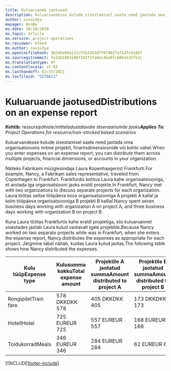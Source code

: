 ```yaml
---
title: Kuluaruande jaotused
description: Kuluaruandesse kulude sisestamisel saate need jaotada oma organisatsioonis mitme projekti, juriidilise olemi või kohto vahel.
author: suvaidya
manager: AnnBe
ms.date: 10/10/2020
ms.topic: article
ms.service: project-operations
ms.reviewer: kfend
ms.author: suvaidya
ms.openlocfilehash: 96245e6da131c55b2452d7797402fa714fc41d07
ms.sourcegitcommit: fa32b1893286f20271fa4ec4be8fc68bd135f53c
ms.translationtype: HT
ms.contentlocale: et-EE
ms.lasthandoff: 02/15/2021
ms.locfileid: "5276613"
---
```

# <a name="distributions-on-an-expense-report"></a><span data-ttu-id="4d682-103">Kuluaruande jaotused</span><span class="sxs-lookup"><span data-stu-id="4d682-103">Distributions on an expense report</span></span>

<span data-ttu-id="4d682-104">_**Kehtib:** ressursipõhiste/mitteladustatavate stsenaariumite jaoks_</span><span class="sxs-lookup"><span data-stu-id="4d682-104">_**Applies To:** Project Operations for resource/non-stocked based scenarios_</span></span>

<span data-ttu-id="4d682-105">Kuluaruandesse kulude sisestamisel saate need jaotada oma organisatsioonis mitme projekti, finantsdimensioonide või kohto vahel.</span><span class="sxs-lookup"><span data-stu-id="4d682-105">When you enter expenses on an expense report, you can distribute them across multiple projects, financial dimensions, or accounts in your organization.</span></span>

<span data-ttu-id="4d682-106">Näiteks Fabrikami müügiesindaja Laura Kopenhaagenist Frankfurti.</span><span class="sxs-lookup"><span data-stu-id="4d682-106">For example, Nancy, a Fabrikam sales representative, traveled from Copenhagen to Frankfurt.</span></span> <span data-ttu-id="4d682-107">Frankfurdis kohtus Laura kahe organisatsiooniga, et arutada iga organisatsiooni jaoks eraldi projekte.</span><span class="sxs-lookup"><span data-stu-id="4d682-107">In Frankfurt, Nancy met with two organizations to discuss separate projects for each organization.</span></span> <span data-ttu-id="4d682-108">Laura töötas seitse tööpäeva koos organisatsiooniga A projekti A kallal ja kolm tööpäeva organisatsiooniga B projekti B kalllal.</span><span class="sxs-lookup"><span data-stu-id="4d682-108">Nancy spent seven business days working with organization A on project A, and three business days working with organization B on project B.</span></span>

<span data-ttu-id="4d682-109">Kuna Laura töötas Frankfurtis kahe eraldi projektiga, siis kuluaruannet sisestades jaotab Laura kulud vastavalt igale projektile.</span><span class="sxs-lookup"><span data-stu-id="4d682-109">Because Nancy worked on two separate projects while was in Frankfurt, when she enters the expense report, Nancy distributes the expenses as appropriate for each project.</span></span> <span data-ttu-id="4d682-110">Järgmine tabel näitab, kuidas Laura kulud jaotas.</span><span class="sxs-lookup"><span data-stu-id="4d682-110">The following table shows how Nancy distributed the expenses.</span></span>

| <span data-ttu-id="4d682-111">Kulu tüüp</span><span class="sxs-lookup"><span data-stu-id="4d682-111">Expense type</span></span> | <span data-ttu-id="4d682-112">Kulusumma kokku</span><span class="sxs-lookup"><span data-stu-id="4d682-112">Total expense amount</span></span> | <span data-ttu-id="4d682-113">Projektile A jaotatud summa</span><span class="sxs-lookup"><span data-stu-id="4d682-113">Amount distributed to project A</span></span> | <span data-ttu-id="4d682-114">Projektile B jaotatud summa</span><span class="sxs-lookup"><span data-stu-id="4d682-114">Amount distributed to project B</span></span> |
|--------------|----------------------|---------------------------------|---------------------------------|
| <span data-ttu-id="4d682-115">Rongipilet</span><span class="sxs-lookup"><span data-stu-id="4d682-115">Train fare</span></span>   | <span data-ttu-id="4d682-116">578 DKK</span><span class="sxs-lookup"><span data-stu-id="4d682-116">DKK 578</span></span>              | <span data-ttu-id="4d682-117">405 DKK</span><span class="sxs-lookup"><span data-stu-id="4d682-117">DKK 405</span></span>                         | <span data-ttu-id="4d682-118">173 DKK</span><span class="sxs-lookup"><span data-stu-id="4d682-118">DKK 173</span></span>                         |
| <span data-ttu-id="4d682-119">Hotell</span><span class="sxs-lookup"><span data-stu-id="4d682-119">Hotel</span></span>        | <span data-ttu-id="4d682-120">725 EUR</span><span class="sxs-lookup"><span data-stu-id="4d682-120">EUR 725</span></span>              | <span data-ttu-id="4d682-121">557 EUR</span><span class="sxs-lookup"><span data-stu-id="4d682-121">EUR 557</span></span>                         | <span data-ttu-id="4d682-122">168 EUR</span><span class="sxs-lookup"><span data-stu-id="4d682-122">EUR 168</span></span>                         |
| <span data-ttu-id="4d682-123">Toidukorrad</span><span class="sxs-lookup"><span data-stu-id="4d682-123">Meals</span></span>        | <span data-ttu-id="4d682-124">346 EUR</span><span class="sxs-lookup"><span data-stu-id="4d682-124">EUR 346</span></span>              | <span data-ttu-id="4d682-125">284 EUR</span><span class="sxs-lookup"><span data-stu-id="4d682-125">EUR 284</span></span>                         | <span data-ttu-id="4d682-126">62 EUR</span><span class="sxs-lookup"><span data-stu-id="4d682-126">EUR 62</span></span>                          |


[!INCLUDE[footer-include](../includes/footer-banner.md)]